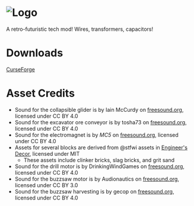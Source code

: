 ![Logo](https://raw.githubusercontent.com/BluSunrize/ImmersiveEngineering/master/src/main/resources/assets/immersiveengineering/logo.png)
==============

A retro-futuristic tech mod!
Wires, transformers, capacitors!

# Downloads
[CurseForge](https://minecraft.curseforge.com/projects/immersive-engineering/files) 

# Asset Credits
- Sound for the collapsible glider is by Iain McCurdy on [freesound.org](https://freesound.org/people/iainmccurdy/sounds/645974/), licensed under CC BY 4.0
- Sound for the excavator ore conveyor is by tosha73 on [freesound.org](https://freesound.org/people/tosha73/sounds/584592/), licensed under CC BY 4.0
- Sound for the electromagnet is by _MC5_ on [freesound.org](https://freesound.org/people/_MC5_/sounds/672082/), licensed under CC BY 4.0
- Assets for several blocks are derived from @stfwi assets in [Engineer's Decor](https://github.com/stfwi/engineers-decor), licensed under MIT
    - These assets include clinker bricks, slag bricks, and grit sand
- Sound for the drill motor is by DrinkingWindGames on [freesound.org](https://freesound.org/people/DrinkingWindGames/sounds/463735/), licensed under CC BY 4.0
- Sound for the buzzsaw motor is by Audionautics on [freesound.org](https://freesound.org/people/Audionautics/sounds/171652/), licensed under CC BY 3.0
- Sound for the buzzsaw harvesting is by gecop on [freesound.org](https://freesound.org/people/gecop/sounds/609919/), licensed under CC BY 4.0